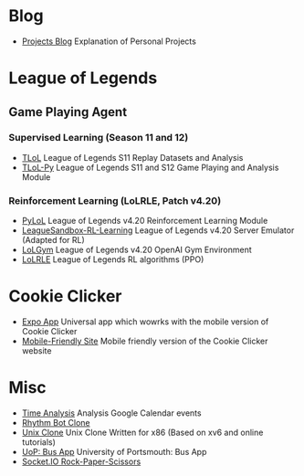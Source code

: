 <!--
**MiscellaneousStuff/MiscellaneousStuff** is a ✨ _special_ ✨ repository because its `README.md` (this file) appears on your GitHub profile.

Here are some ideas to get you started:

- 🔭 I’m currently working on ...
- 🌱 I’m currently learning ...
- 👯 I’m looking to collaborate on ...
- 🤔 I’m looking for help with ...
- 💬 Ask me about ...
- 📫 How to reach me: ...
- 😄 Pronouns: ...
- ⚡ Fun fact: ...
-->

# Blog

* [Projects Blog](https://miscellaneousstuff.github.io/) Explanation of Personal Projects

# League of Legends

## Game Playing Agent

### Supervised Learning (Season 11 and 12)

* [TLoL](https://github.com/MiscellaneousStuff/tlol) League of Legends S11 Replay Datasets and Analysis
* [TLoL-Py](https://github.com/MiscellaneousStuff/tlol-py) League of Legends S11 and S12 Game Playing and Analysis Module

### Reinforcement Learning (LoLRLE, Patch v4.20)

* [PyLoL](https://github.com/MiscellaneousStuff/pylol) League of Legends v4.20 Reinforcement Learning Module
* [LeagueSandbox-RL-Learning](https://github.com/MiscellaneousStuff/LeagueSandbox-RL-Learning) League of Legends v4.20 Server Emulator (Adapted for RL)
* [LoLGym](https://github.com/MiscellaneousStuff/lolgym) League of Legends v4.20 OpenAI Gym Environment
* [LoLRLE](https://github.com/MiscellaneousStuff/LoLRLE) League of Legends RL algorithms (PPO)

# Cookie Clicker

* [Expo App](https://github.com/MiscellaneousStuff/cookie-clicker-expo) Universal app which wowrks with the mobile version of Cookie Clicker
* [Mobile-Friendly Site](https://github.com/MiscellaneousStuff/cookie_clicker_site) Mobile friendly version of the Cookie Clicker website

# Misc

* [Time Analysis](https://github.com/MiscellaneousStuff/time-analysis) Analysis Google Calendar events
* [Rhythm Bot Clone](https://github.com/MiscellaneousStuff/tunebot-public)
* [Unix Clone](https://github.com/MiscellaneousStuff/fritter) Unix Clone Written for x86 (Based on xv6 and online tutorials)
* [UoP: Bus App](https://github.com/MiscellaneousStuff/uop-bus-app) University of Portsmouth: Bus App
* [Socket.IO Rock-Paper-Scissors](https://github.com/MiscellaneousStuff/rock-paper-scissors)

